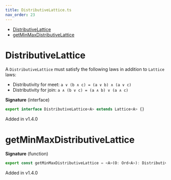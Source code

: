 ```yaml
---
title: DistributiveLattice.ts
nav_order: 23
---
```


<!-- START doctoc generated TOC please keep comment here to allow auto update -->
<!-- DON'T EDIT THIS SECTION, INSTEAD RE-RUN doctoc TO UPDATE -->


- [DistributiveLattice](#distributivelattice)
- [getMinMaxDistributiveLattice](#getminmaxdistributivelattice)

<!-- END doctoc generated TOC please keep comment here to allow auto update -->

# DistributiveLattice

A `DistributiveLattice` must satisfy the following laws in addition to `Lattice` laws:

- Distributivity for meet: `a ∨ (b ∧ c) = (a ∨ b) ∧ (a ∨ c)`
- Distributivity for join: `a ∧ (b ∨ c) = (a ∧ b) ∨ (a ∧ c)`

**Signature** (interface)

```ts
export interface DistributiveLattice<A> extends Lattice<A> {}
```

Added in v1.4.0

# getMinMaxDistributiveLattice

**Signature** (function)

```ts
export const getMinMaxDistributiveLattice = <A>(O: Ord<A>): DistributiveLattice<A> => ...
```

Added in v1.4.0
